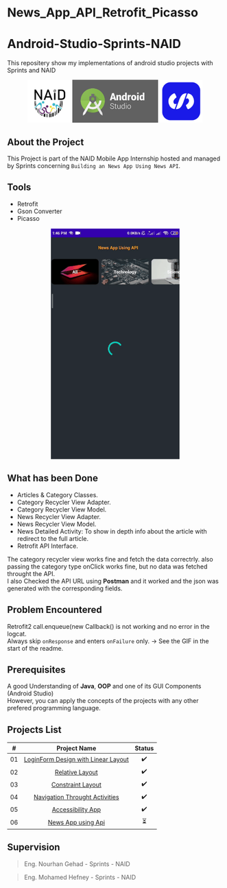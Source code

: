 # News_App_API_Retrofit_Picasso

# Android-Studio-Sprints-NAID

 This repositery show my implementations of  android studio projects with Sprints and NAID



<!-- ![alt-text-1](naid.png "title-1") ![alt-text-2](sprints.png "title-2") -->
<p align="center">
  <img src="images/naid.png" width="100" />
  <img src="images/android-studio-logo.png" width="200", height="100" />   
  <img src="images/sprints.png" width="100" /> 
  
</p>



## About the Project

This Project is part of the NAID Mobile App Internship hosted and managed by Sprints concerning `Building an News App Using News API`. 

## Tools 
- Retrofit
- Gson Converter
- Picasso

<p align="center">
  <img src="images/News_API_Problem.gif" width="300" />
</p>

## What has been Done
- Articles & Category Classes.
- Category Recycler View Adapter.
- Category Recycler View Model.
- News Recycler View Adapter.
- News Recycler View Model.
- News Detailed Activity: To show in depth info about the article with redirect to the full article.
- Retrofit API Interface.

The category recycler view works fine and fetch the data correctrly. also passing the category type onClick works fine, but no data was fetched throught the API.\
I also Checked the API URL using **Postman** and it worked and the json was generated with the corresponding fields.


## Problem Encountered
Retrofit2 call.enqueue(new Callback<NewsModel>() is not working and no error in the logcat.\
Always skip `onResponse` and enters `onFailure` only. -> See the GIF in the start of the readme.


 


## Prerequisites

A good Understanding of **Java**, **OOP**  and one of its GUI Components (Android Studio)\
However, you can apply the concepts of the projects with any other prefered programming language.


## Projects List

|  # |                                       Project Name                                       |          Status          |
|:--:|:----------------------------------------------------------------------------------------:|:------------------------:|
| 01 | [LoginForm Design with Linear Layout](https://github.com/mohamed-abdelaziz721/Login-Form) |    :heavy_check_mark:    |
| 02 |          [Relative Layout](https://github.com/mohamed-abdelaziz721/Relative-Layout)          |    :heavy_check_mark:    |
| 03 |          [Constraint Layout](https://github.com/mohamed-abdelaziz721/Constraint-Layout)              |    :heavy_check_mark:    |
| 04 | [Navigation Throught Activities](https://github.com/mohamed-abdelaziz721/Navigation-Throught-Activities)              |    :heavy_check_mark:    |
| 05 | [Accessibility App](https://github.com/mohamed-abdelaziz721/Accessibility-App)              |    :heavy_check_mark:    |
| 06 | [News App using Api](https://github.com/mohamed-abdelaziz721/News_API_Android_Studio)              |   :hourglass_flowing_sand:    |





## Supervision
> Eng. Nourhan Gehad - Sprints - NAID

> Eng. Mohamed Hefney - Sprints - NAID
